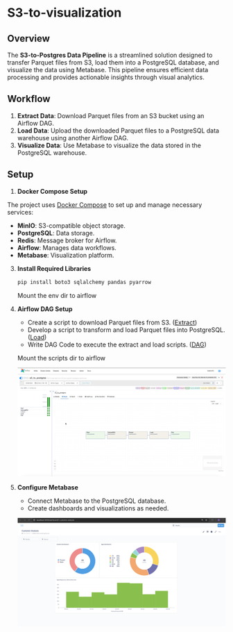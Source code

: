 # S3-to-visualization

## Overview

The **S3-to-Postgres Data Pipeline** is a streamlined solution designed to transfer Parquet files from S3, load them into a PostgreSQL database, and visualize the data using Metabase. This pipeline ensures efficient data processing and provides actionable insights through visual analytics.

## Workflow
1. **Extract Data**: Download Parquet files from an S3 bucket using an Airflow DAG.
2. **Load Data**: Upload the downloaded Parquet files to a PostgreSQL data warehouse using another Airflow DAG.
3. **Visualize Data**: Use Metabase to visualize the data stored in the PostgreSQL warehouse.

## Setup

1. **Docker Compose Setup**

The project uses [Docker Compose](./docker-compose.yaml) to set up and manage necessary services:

- **MinIO**: S3-compatible object storage.
- **PostgreSQL**: Data storage.
- **Redis**: Message broker for Airflow.
- **Airflow**: Manages data workflows.
- **Metabase**: Visualization platform.

3. **Install Required Libraries**
   ```bash
   pip install boto3 sqlalchemy pandas pyarrow
   ```
   Mount the env dir to airflow

4. **Airflow DAG Setup**
   - Create a script to download Parquet files from S3. ([Extract](./scripts/extract.py))
   - Develop a script to transform and load Parquet files into PostgreSQL. ([Load](./scripts/load.py))
   - Write DAG Code to execute the extract and load scripts. ([DAG](./airflow/dags/dag_s3_to_warehouse.py))

   Mount the scripts dir to airflow

   ![Airflow Screenshot](./assets/images/airflow.png)


6. **Configure Metabase**
   - Connect Metabase to the PostgreSQL database.
   - Create dashboards and visualizations as needed. 

    ![Metabase Screenshot](./assets/images/metabase-viz.png)

